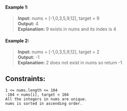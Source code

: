 #### Example 1:

> **Input:** nums = [-1,0,3,5,9,12], target = 9  
> **Output:** 4  
> **Explanation:** 9 exists in nums and its index is 4

#### Example 2:

> **Input:** nums = [-1,0,3,5,9,12], target = 2  
> **Output:** -1  
> **Explanation:** 2 does not exist in nums so return -1

## Constraints:

```
1 <= nums.length <= 104
-104 < nums[i], target < 104
All the integers in nums are unique.
nums is sorted in ascending order.
```
